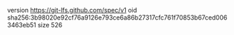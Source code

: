 version https://git-lfs.github.com/spec/v1
oid sha256:3b98020e92cf76a9126e793ce6a86b27317cfc761f70853b67ced0063463eb51
size 526
